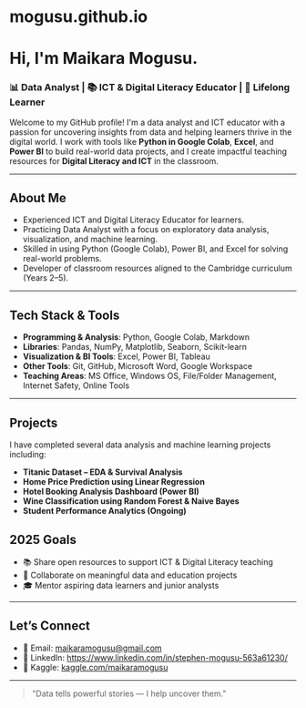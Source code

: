 # mogusu.github.io
#  Hi, I'm Maikara Mogusu.

### 📊 Data Analyst | 📚 ICT & Digital Literacy Educator | 🧠 Lifelong Learner

Welcome to my GitHub profile! I'm a data analyst and ICT educator with a passion for uncovering insights from data and helping learners thrive in the digital world. I work with tools like **Python in Google Colab**, **Excel**, and **Power BI** to build real-world data projects, and I create impactful teaching resources for **Digital Literacy and ICT** in the classroom.

---

##  About Me

-  Experienced ICT and Digital Literacy Educator for  learners.
-  Practicing Data Analyst with a focus on exploratory data analysis, visualization, and machine learning.
-  Skilled in using Python (Google Colab), Power BI, and Excel for solving real-world problems.
-  Developer of classroom resources aligned to the Cambridge curriculum (Years 2–5).

---

##  Tech Stack & Tools

- **Programming & Analysis**: Python, Google Colab, Markdown
- **Libraries**: Pandas, NumPy, Matplotlib, Seaborn, Scikit-learn
- **Visualization & BI Tools**: Excel, Power BI, Tableau 
- **Other Tools**: Git, GitHub, Microsoft Word, Google Workspace
- **Teaching Areas**: MS Office, Windows OS, File/Folder Management, Internet Safety, Online Tools

---

##  Projects

I have completed several data analysis and machine learning projects  including:

- **Titanic Dataset – EDA & Survival Analysis**
- **Home Price Prediction using Linear Regression**
- **Hotel Booking Analysis Dashboard (Power BI)**
- **Wine Classification using Random Forest & Naive Bayes**
- **Student Performance Analytics (Ongoing)**


##  2025 Goals

- 📚 Share open resources to support ICT & Digital Literacy teaching
- 👥 Collaborate on meaningful data and education projects
- 🎓 Mentor aspiring data learners and junior analysts

---

##  Let’s Connect

- 📧 Email: maikaramogusu@gmail.com
- 💼 LinkedIn: https://www.linkedin.com/in/stephen-mogusu-563a61230/
- 🧠 Kaggle: [kaggle.com/maikaramogusu](https://www.kaggle.com/maikaramogusu)

---

> "Data tells powerful stories — I help uncover them."
